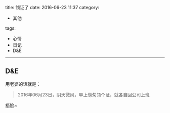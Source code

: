 title: 领证了
date: 2016-06-23 11:37
category:

- 其他

tags:

- 心情
- 日记
- D&E

------

## D&E
用老婆的话就是：
>2016年06月23日，阴天微风，早上匆匆领个证，就各自回公司上班

捂脸~
